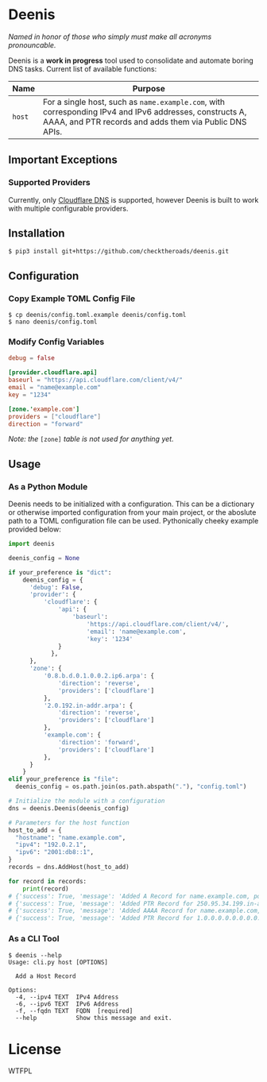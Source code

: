 # Deenis
*Named in honor of those who simply must make all acronyms pronouncable.*

Deenis is a **work in progress** tool used to consolidate and automate boring DNS tasks. Current list of available functions:

| Name   | Purpose                                                                                                                                                           |
| ------ | ----------------------------------------------------------------------------------------------------------------------------------------------------------------- |
| `host` | For a single host, such as `name.example.com`, with corresponding IPv4 and IPv6 addresses, constructs A, AAAA, and PTR records and adds them via Public DNS APIs. |

## Important Exceptions

### Supported Providers
Currently, only [Cloudflare DNS](https://www.cloudflare.com/dns/) is supported, however Deenis is built to work with multiple configurable providers.

## Installation

```console
$ pip3 install git+https://github.com/checktheroads/deenis.git
```

## Configuration

### Copy Example TOML Config File

```console
$ cp deenis/config.toml.example deenis/config.toml
$ nano deenis/config.toml
```

### Modify Config Variables

```toml
debug = false

[provider.cloudflare.api]
baseurl = "https://api.cloudflare.com/client/v4/"
email = "name@example.com"
key = "1234"

[zone.'example.com']
providers = ["cloudflare"]
direction = "forward"
```

*Note: the* `[zone]` *table is not used for anything yet.*

## Usage

### As a Python Module

Deenis needs to be initialized with a configuration. This can be a dictionary or otherwise imported configuration from your main project, or the aboslute path to a TOML configuration file can be used. Pythonically cheeky example provided below:

```python
import deenis

deenis_config = None

if your_preference is "dict":
    deenis_config = {
      'debug': False,
      'provider': {
          'cloudflare': {
              'api': {
                  'baseurl':
                      'https://api.cloudflare.com/client/v4/',
                      'email': 'name@example.com',
                      'key': '1234'
              }
            },
      },
      'zone': {
          '0.8.b.d.0.1.0.0.2.ip6.arpa': {
              'direction': 'reverse',
              'providers': ['cloudflare']
          },
          '2.0.192.in-addr.arpa': {
              'direction': 'reverse',
              'providers': ['cloudflare']
          },
          'example.com': {
              'direction': 'forward',
              'providers': ['cloudflare']
          },
      }
    }
elif your_preference is "file":
  deenis_config = os.path.join(os.path.abspath("."), "config.toml")

# Initialize the module with a configuration
dns = deenis.Deenis(deenis_config)

# Parameters for the host function
host_to_add = {
  "hostname": "name.example.com",
  "ipv4": "192.0.2.1",
  "ipv6": "2001:db8::1",
}
records = dns.AddHost(host_to_add)

for record in records:
    print(record)
# {'success': True, 'message': 'Added A Record for name.example.com, pointing to 192.0.2.1'}
# {'success': True, 'message': 'Added PTR Record for 250.95.34.199.in-addr.arpa, pointing to name.example.com'}
# {'success': True, 'message': 'Added AAAA Record for name.example.com, pointing to 2001.db8::1'}
# {'success': True, 'message': 'Added PTR Record for 1.0.0.0.0.0.0.0.0.0.0.0.0.0.0.0.0.0.0.0.0.0.0.0.8.b.d.0.1.0.0.2.ip6.arpa, pointing to name.example.com'}
```

### As a CLI Tool

```console
$ deenis --help
Usage: cli.py host [OPTIONS]

  Add a Host Record

Options:
  -4, --ipv4 TEXT  IPv4 Address
  -6, --ipv6 TEXT  IPv6 Address
  -f, --fqdn TEXT  FQDN  [required]
  --help           Show this message and exit.
```

# License
<a href="http://www.wtfpl.net/"><img src="http://www.wtfpl.net/wp-content/uploads/2012/12/wtfpl-badge-4.png" width="80" height="15" alt="WTFPL" /></a>
